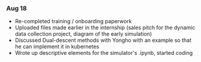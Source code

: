### Aug 18
* Re-completed training / onboarding paperwork
* Uploaded files made earlier in the internship (sales pitch for the dynamic data collection project, diagram of the early simulation)
* Discussed Dual-descent methods with Yongho with an example so that he can implement it in kubernetes
* Wrote up descriptive elements for the simulator's .ipynb, started coding
